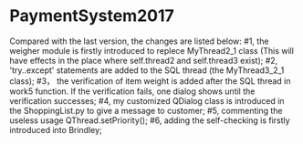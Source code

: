 # PaymentSystem2017
Compared with the last version, the changes are listed below:
#1, the weigher module is firstly introduced to replece MyThread2_1 class (This will have effects in the place where self.thread2 and self.thread3 exist);
#2, 'try..except' statements are added to the SQL thread (the MyThread3_2_1 class);
#3， the verification of item weight is added after the SQL thread in work5 function. If the verification fails, one dialog shows until the verification successes;
#4, my customized QDialog class is introduced in the ShoppingList.py to give a message to customer;
#5, commenting the useless usage QThread.setPriority();
#6, adding the self-checking is firstly introduced into Brindley;
